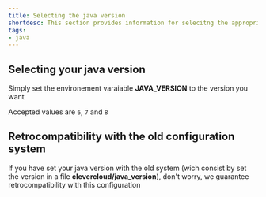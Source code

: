 ```yaml
---
title: Selecting the java version
shortdesc: This section provides information for selecitng the appropriate java version for your application
tags:
- java
---
```


## Selecting your java version

Simply set the environement varaiable **JAVA_VERSION** to the version you want

Accepted values are `6`, `7` and `8`

## Retrocompatibility with the old configuration system

If you have set your java version with the old system (wich consist by set the version in a file **clevercloud/java_version**), don't worry, we guarantee retrocompatibility with this configuration
